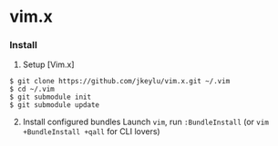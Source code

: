 vim.x
=====

### Install

1. Setup [Vim.x]

```
$ git clone https://github.com/jkeylu/vim.x.git ~/.vim
$ cd ~/.vim
$ git submodule init
$ git submodule update
```

2. Install configured bundles
	Launch `vim`, run `:BundleInstall` 
	(or `vim +BundleInstall +qall` for CLI lovers)
	
